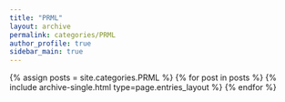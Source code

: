 ```yaml
---
title: "PRML"
layout: archive
permalink: categories/PRML
author_profile: true
sidebar_main: true
---
```


{% assign posts = site.categories.PRML %}  <!--Change category-->
{% for post in posts %} {% include archive-single.html type=page.entries_layout %} {% endfor %}

<!-- add to /_includes/nav_list_main -->
